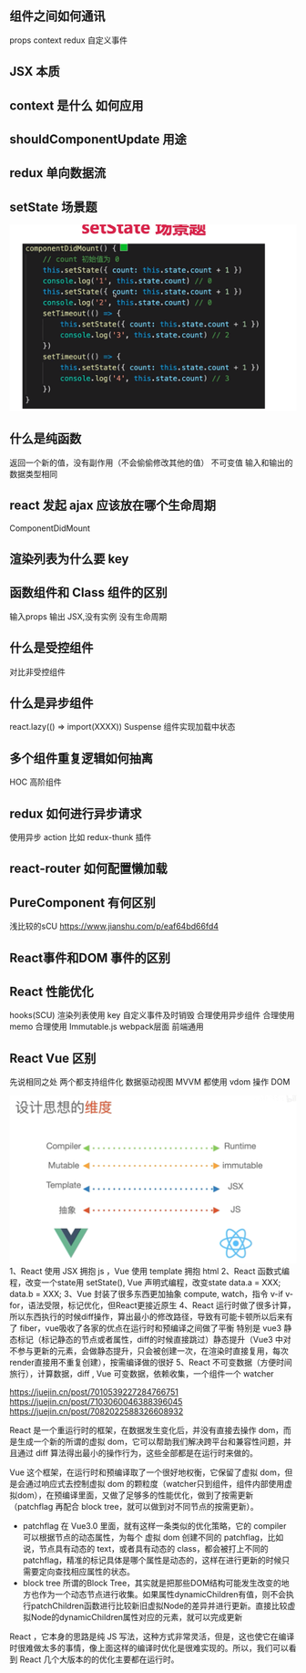 ## 组件之间如何通讯
props
context
redux
自定义事件

## JSX 本质

## context 是什么 如何应用

## shouldComponentUpdate 用途

## redux 单向数据流

## setState 场景题
![](./img/setStateQuestion.png)

## 什么是纯函数
返回一个新的值，没有副作用（不会偷偷修改其他的值）
不可变值
输入和输出的数据类型相同

## react 发起 ajax 应该放在哪个生命周期
ComponentDidMount

## 渲染列表为什么要 key

## 函数组件和 Class 组件的区别
输入props 输出 JSX,没有实例 没有生命周期

## 什么是受控组件
对比非受控组件

## 什么是异步组件
react.lazy(() => import(XXXX))
 Suspense 组件实现加载中状态

## 多个组件重复逻辑如何抽离
HOC 高阶组件

## redux 如何进行异步请求
使用异步 action
比如 redux-thunk 插件

## react-router 如何配置懒加载

## PureComponent 有何区别
 浅比较的sCU
 https://www.jianshu.com/p/eaf64bd66fd4

## React事件和DOM 事件的区别

## React 性能优化
hooks(SCU)
渲染列表使用 key
自定义事件及时销毁
合理使用异步组件
合理使用memo
合理使用 Immutable.js
webpack层面
前端通用

## React Vue 区别

先说相同之处
两个都支持组件化
数据驱动视图 MVVM
都使用 vdom 操作 DOM

![](./img/vue-react.png)
1、React 使用 JSX 拥抱 js ，Vue 使用 template 拥抱 html
2、React 函数式编程，改变一个state用 setState(), Vue 声明式编程，改变state data.a = XXX; data.b = XXX;
3、Vue 封装了很多东西更加抽象 compute, watch，指令 v-if v-for，语法受限，标记优化，但React更接近原生
4、React 运行时做了很多计算，所以东西执行的时候diff操作，算出最小的修改路径，导致有可能卡顿所以后来有了 fiber，vue吸收了各家的优点在运行时和预编译之间做了平衡 特别是 vue3 静态标记（标记静态的节点或者属性，diff的时候直接跳过）静态提升（Vue3 中对不参与更新的元素，会做静态提升，只会被创建一次，在渲染时直接复用，每次render直接用不重复创建），按需编译做的很好
5、React 不可变数据（方便时间旅行），计算数据，diff , Vue 可变数据，依赖收集，一个组件一个 watcher

https://juejin.cn/post/7010539227284766751
https://juejin.cn/post/7103060046388396045
https://juejin.cn/post/7082022588326608932


React 是一个重运行时的框架，在数据发生变化后，并没有直接去操作 dom，而是生成一个新的所谓的虚拟 dom，它可以帮助我们解决跨平台和兼容性问题，并且通过 diff 算法得出最小的操作行为，这些全部都是在运行时来做的。

Vue 这个框架，在运行时和预编译取了一个很好地权衡，它保留了虚拟 dom，但是会通过响应式去控制虚拟 dom 的颗粒度（watcher只到组件，组件内部使用虚拟dom），在预编译里面，又做了足够多的性能优化，做到了按需更新（patchflag 再配合 block tree，就可以做到对不同节点的按需更新）。
- patchflag
在 Vue3.0 里面，就有这样一条类似的优化策略，它的 compiler 可以根据节点的动态属性，为每个 虚拟 dom 创建不同的 patchflag，比如说，节点具有动态的 text，或者具有动态的 class，都会被打上不同的 patchflag，精准的标记具体是哪个属性是动态的，这样在进行更新的时候只需要定向查找相应属性的状态。
- block tree
所谓的Block Tree，其实就是把那些DOM结构可能发生改变的地方也作为一个动态节点进行收集。如果属性dynamicChildren有值，则不会执行patchChildren函数进行比较新旧虚拟Node的差异并进行更新。直接比较虚拟Node的dynamicChildren属性对应的元素，就可以完成更新


React ，它本身的思路是纯 JS 写法，这种方式非常灵活，但是，这也使它在编译时很难做太多的事情，像上面这样的编译时优化是很难实现的。所以，我们可以看到 React 几个大版本的的优化主要都在运行时。